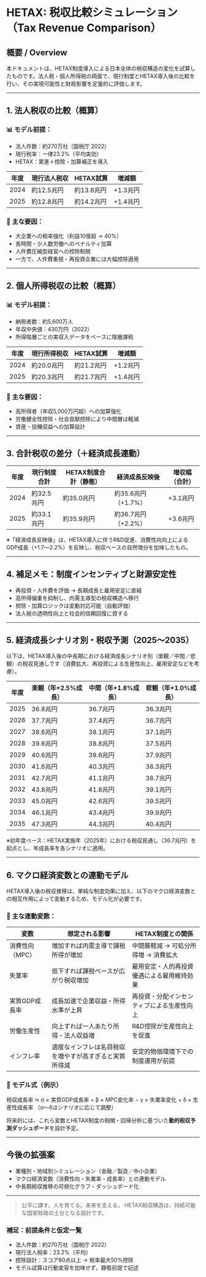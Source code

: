 # HETAX: 税収比較シミュレーション（Tax Revenue Comparison）

## 概要 / Overview

本ドキュメントは、HETAX制度導入による日本全体の税収構造の変化を試算したものです。法人税・個人所得税の両面で、現行制度とHETAX導入後の比較を行い、その実現可能性と財政影響を定量的に評価します。

---

## 1. 法人税収の比較（概算）

### 📊 モデル前提：

* 法人件数：約270万社（国税庁 2022）
* 現行税率：一律23.2%（平均実効）
* HETAX：累進＋控除・加算補正を導入

| 年度   | 現行法人税収  | HETAX試算 | 増減額    |
| ---- | ------- | ------- | ------ |
| 2024 | 約12.5兆円 | 約13.8兆円 | +1.3兆円 |
| 2025 | 約12.8兆円 | 約14.2兆円 | +1.4兆円 |

### 📌 主な要因：

* 大企業への税率強化（利益10億超 → 40%）
* 長時間・少人数労働へのペナルティ加算
* 人件費圧縮型経営への控除制限
* 一方で、人件費重視・再投資企業には大幅控除適用

---

## 2. 個人所得税収の比較（概算）

### 📊 モデル前提：

* 納税者数：約5,600万人
* 年収中央値：430万円（2022）
* 所得階層ごとの実収入データをベースに階層課税

| 年度   | 現行所得税収  | HETAX試算 | 増減額    |
| ---- | ------- | ------- | ------ |
| 2024 | 約20.0兆円 | 約21.2兆円 | +1.2兆円 |
| 2025 | 約20.3兆円 | 約21.7兆円 | +1.4兆円 |

### 📌 主な要因：

* 高所得者（年収5,000万円超）への加算強化
* 労働健全性控除・社会貢献控除により中間層は軽減
* 資産・投機収益への加算設計

---

## 3. 合計税収の差分（＋経済成長連動）

| 年度   | 現行制度合計  | HETAX制度合計（静態） | 経済成長反映後        | 増収幅（合計） |
| ---- | ------- | ------------- | -------------- | ------- |
| 2024 | 約32.5兆円 | 約35.0兆円       | 約35.6兆円（+1.7%） | +3.1兆円  |
| 2025 | 約33.1兆円 | 約35.9兆円       | 約36.7兆円（+2.2%） | +3.6兆円  |

※「経済成長反映後」は、HETAX導入に伴うR\&D促進、消費性向向上によるGDP成長（+1.7～2.2%）を反映し、税収ベースの自然増分を加味したもの。

---

## 4. 補足メモ：制度インセンティブと財源安定性

* 再投資・人件費を評価 → 長期成長と雇用安定に直結
* 高所得偏重を抑制し、内需主導型の税収構造へ移行
* 控除・加算ロジックは変動対応可能（自動評価）
* 法人税の透明性向上と社会的信頼回復に資する

---

## 5. 経済成長シナリオ別・税収予測（2025〜2035）

以下は、HETAX導入後の中長期における経済成長シナリオ別（楽観／中間／悲観）の税収見通しです（消費拡大、再投資による生産性向上、雇用安定などを考慮）。

| 年度   | 楽観（年+2.5%成長） | 中間（年+1.8%成長） | 悲観（年+1.0%成長） |
| ---- | ------------ | ------------ | ------------ |
| 2025 | 36.8兆円       | 36.7兆円       | 36.3兆円       |
| 2026 | 37.7兆円       | 37.4兆円       | 36.7兆円       |
| 2027 | 38.6兆円       | 38.1兆円       | 37.1兆円       |
| 2028 | 39.6兆円       | 38.8兆円       | 37.5兆円       |
| 2029 | 40.6兆円       | 39.6兆円       | 37.9兆円       |
| 2030 | 41.6兆円       | 40.3兆円       | 38.3兆円       |
| 2031 | 42.7兆円       | 41.1兆円       | 38.7兆円       |
| 2032 | 43.8兆円       | 41.8兆円       | 39.1兆円       |
| 2033 | 45.0兆円       | 42.6兆円       | 39.5兆円       |
| 2034 | 46.1兆円       | 43.4兆円       | 39.9兆円       |
| 2035 | 47.3兆円       | 44.3兆円       | 40.4兆円       |

※初年度ベース：HETAX実施年（2025年）における税収見通し（36.7兆円）を起点とし、年成長率を各シナリオに適用。

---

## 6. マクロ経済変数との連動モデル

HETAX導入後の税収推移は、単純な制度効果に加え、以下のマクロ経済変数との相互作用によって変動するため、モデル化が必要です。

### 📌 主な連動変数：

| 変数        | 想定される影響                     | HETAX制度との関係           |
| --------- | --------------------------- | --------------------- |
| 消費性向（MPC） | 増加すれば内需主導で課税所得が増加           | 中間層軽減 → 可処分所得増 → 消費拡大 |
| 失業率       | 低下すれば課税ベースが広がり税収増加          | 雇用安定・人的再投資優遇による雇用維持効果 |
| 実質GDP成長率  | 成長加速で企業収益・所得水準が上昇           | 再投資・分配インセンティブによる生産性向上 |
| 労働生産性     | 向上すれば一人あたり所得・法人収益増          | R\&D控除が生産性向上を促進       |
| インフレ率     | 適度なインフレは名目税収を増やすが高すぎると実質所得減 | 安定的物価環境下での制度運用が前提     |

### 🔄 モデル式（例示）

税収成長率 ≒ α × 実質GDP成長率 + β × MPC変化率 − γ × 失業率変化 + δ × 生産性成長率
（α〜δはシナリオに応じて調整）

将来的には、これら変数とHETAX制度の相関・回帰分析に基づいた**動的税収予測ダッシュボード**を設計予定。

---

## 今後の拡張案

* 業種別・地域別シミュレーション（金融／製造／中小企業）
* マクロ経済変数（消費性向・失業率・成長率）との連動モデル
* 中長期税収推移の可視化グラフ・ダッシュボード化

---

> 公平に課す。人を育てる。未来を支える。
> HETAX税収構造は、持続可能な国家財政の土台となる設計です。



### 補足：前提条件と仮定一覧

- 法人件数：約270万社（国税庁 2022）
- 現行法人税率：23.2%（平均）
- 控除設計：スコア80点以上 → 税率最大50%控除
- モデル試算は行動変容を加味せず、静態前提で記述